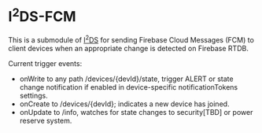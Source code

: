 # I<sup>2</sup>DS-FCM

This is a submodule of [I<sup>2</sup>DS](https://github.com/edward62740/i2ds) for sending Firebase Cloud Messages (FCM) to client devices when an appropriate change is detected on Firebase RTDB.

Current trigger events:
* onWrite to any path /devices/{devId}/state, trigger ALERT or state change notification if enabled in device-specific notificationTokens settings.
* onCreate to /devices/{devId}; indicates a new device has joined.
* onUpdate to /info, watches for state changes to security[TBD] or power reserve system.